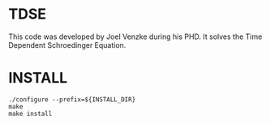 # TDSE
This code was developed by Joel Venzke during his PHD. It solves the Time Dependent Schroedinger Equation.

# INSTALL 
```
./configure --prefix=${INSTALL_DIR}
make
make install
```
